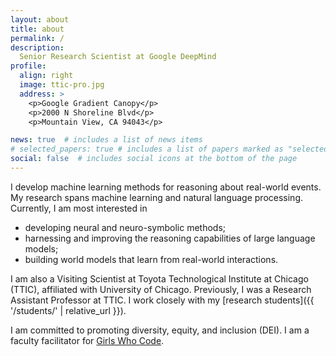 ```yaml
---
layout: about
title: about
permalink: /
description: 
  Senior Research Scientist at Google DeepMind
profile:
  align: right
  image: ttic-pro.jpg
  address: >
    <p>Google Gradient Canopy</p>
    <p>2000 N Shoreline Blvd</p>
    <p>Mountain View, CA 94043</p>

news: true  # includes a list of news items
# selected_papers: true # includes a list of papers marked as "selected={true}"
social: false  # includes social icons at the bottom of the page
---
```


<!-- I am a computer scientist.  -->
<!-- I am currently a Research Assistant Professor at Toyota Technological Institute at Chicago (TTIC).  -->
I develop machine learning methods for reasoning about real-world events. 
My research spans machine learning and natural language processing.
Currently, I am most interested in
- developing neural and neuro-symbolic methods;
- harnessing and improving the reasoning capabilities of large language models;
- building world models that learn from real-world interactions.


<!-- **I am looking for talented undergrad/Masters/PhD students to work with on interesting research projects. Please read [this post]({{ '/recruitment/' | relative_url }}) for more details.** -->
<!-- **I am currently looking for 1--2 research assistants. Please read [this post]({{ '/recruitment/' | relative_url }}) for more details.** -->

I am also a Visiting Scientist at Toyota Technological Institute at Chicago (TTIC), affiliated with University of Chicago. 
Previously, I was a Research Assistant Professor at TTIC. 
I work closely with my [research students]({{ '/students/' | relative_url }}).
<!-- My research students can be found [HERE]({{ '/students/' | relative_url }}).  -->

I am committed to promoting diversity, equity, and inclusion (DEI). 
I am a faculty facilitator for [Girls Who Code](https://girlswhocode.com/). 

<!-- **<span style="color:red">I am on job market for tenure-track faculty positions starting in 2024.</span>** -->
